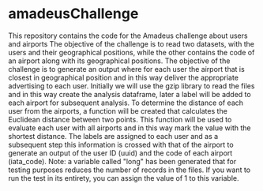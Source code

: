 # amadeusChallenge
This repository contains the code for the Amadeus challenge about users and airports
The objective of the challenge is to read two datasets, with the users and their geographical positions, while the other contains the code of an airport along with its geographical positions. The objective of the challenge is to generate an output where for each user the airport that is closest in geographical position and in this way deliver the appropriate advertising to each user.
Initially we will use the gzip library to read the files and in this way create the analysis dataframe, later a label will be added to each airport for subsequent analysis.
To determine the distance of each user from the airports, a function will be created that calculates the Euclidean distance between two points. This function will be used to evaluate each user with all airports and in this way mark the value with the shortest distance.
The labels are assigned to each user and as a subsequent step this information is crossed with that of the airport to generate an output of the user ID (uuid) and the code of each airport (iata_code).
Note: a variable called "long" has been generated that for testing purposes reduces the number of records in the files. If you want to run the test in its entirety, you can assign the value of 1 to this variable.
